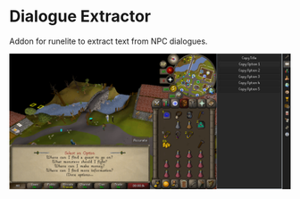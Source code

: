 # Dialogue Extractor

Addon for runelite to extract text from NPC dialogues.

![](assets/20220203_222549_dialogue.png)

